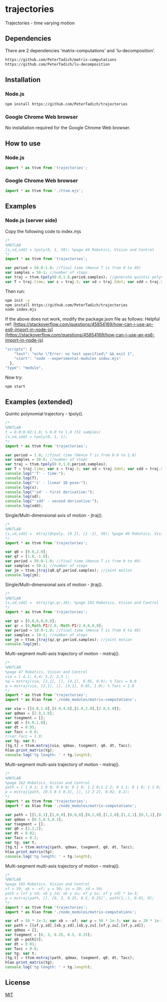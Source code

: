 # trajectories
Trajectories - time varying motion

## Dependencies

There are 2 dependencies 'matrix-computations' and 'lu-decomposition'.

```bash
https://github.com/PeterTadich/matrix-computations
https://github.com/PeterTadich/lu-decomposition
```

## Installation

### Node.js

```bash
npm install https://github.com/PeterTadich/trajectories
```

### Google Chrome Web browser

No installation required for the Google Chrome Web browser.

## How to use

### Node.js

```js
import * as ttvm from 'trajectories';
```

### Google Chrome Web browser

```js
import * as ttvm from './ttvm.mjs';
```

## Examples

### Node.js (server side)

Copy the following code to index.mjs

```js
/*
%MATLAB
[s,sd,sdd] = tpoly(0, 1, 50); %page 44 Robotics, Vision and Control
*/
import * as ttvm from 'trajectories';

var period = 50.0-1.0; //final time (Hence T is from 0 to 49)
var samples = 50-1; //number of steps
var traj = ttvm.tpoly(0.0,1.0,period,samples); //generate quintic polynomial trajectory
var T = traj.time; var s = traj.S; var sd = traj.Sdot; var sdd = traj.Sdotdot;
```

Then run:

```bash
npm init -y
npm install https://github.com/PeterTadich/trajectories
node index.mjs
```

If the above does not work, modify the package.json file as follows:
Helpful ref: [https://stackoverflow.com/questions/45854169/how-can-i-use-an-es6-import-in-node-js](https://stackoverflow.com/questions/45854169/how-can-i-use-an-es6-import-in-node-js)

```js
"scripts": {
    "test": "echo \"Error: no test specified\" && exit 1",
    "start": "node --experimental-modules index.mjs"
  },
"type": "module",
```

Now try:

```bash
npm start
```

## Examples (extended)

Quintic polynomial trajectory - tpoly().

```js
/*
%MATLAB
t = 0.0:0.02:1.0; % 0.0 to 1.0 (51 samples)
[s,sd,sdd] = tpoly(0, 1, t);
*/
import * as ttvm from 'trajectories';

var period = 1.0; //final time (Hence T is from 0.0 to 1.0)
var samples = 50.0; //number of steps
var traj = ttvm.tpoly(0.0,1.0,period,samples);
var T = traj.time; var s = traj.S; var sd = traj.Sdot; var sdd = traj.Sdotdot;
console.log("'T' - time:");
console.log(T);
console.log("'s' - linear 1D pose:");
console.log(s);
console.log("'sd' - first derivative:");
console.log(sd);
console.log("'sdd' - second derivative:");
console.log(sdd);
```

Single/Multi-dimensional axis of motion - jtraj().

```js
/*
%MATLAB
[s,sd,sdd] =  mtraj(@tpoly, [0 2], [1 -1], 50); %page 46 Robotics, Vision and Control
*/
import * as ttvm from 'trajectories';

var q0 = [0.0,2.0];
var qf = [1.0,-1.0];
var period = 50.0-1.0; //final time (Hence T is from 0 to 49)
var samples = 50-1; //number of steps
var jm = ttvm.jtraj(q0,qf,period,samples); //joint motion
console.log(jm);
```

Single/Multi-dimensional axis of motion - jtraj().

```js
/*
%MATLAB
[s,sd,sdd] =  mtraj(qz,qr,10); %page 192 Robotics, Vision and Control
*/
import * as ttvm from 'trajectories';

var qz = [0,0,0,0,0,0];
var qr = [0,Math.PI/2.0,-Math.PI/2.0,0,0,0];
var period = 10.0-1.0; //final time (Hence T is from 0 to 49)
var samples = 10-1; //number of steps
var jm = ttvm.jtraj(qz,qr,period,samples); //joint motion
console.log(jm);
```

Multi-segment multi-axis trajectory of motion - mstraj().

```js
/*
%MATLAB
%page 47 Robotics, Vision and Control
via = [ 4,1; 4,4; 5,2; 2,5 ];
%q = mstraj(via, [2,1], [], [4,1], 0.05, 0.0); % Tacc = 0.0
q = mstraj(via, [2,1], [], [4,1], 0.05, 1.0); % Tacc = 1.0
*/
import * as ttvm from 'trajectories';
import * as hlao from './node_modules/matrix-computations';

var via = [[4.0,1.0],[4.0,4.0],[5.0,2.0],[2.0,5.0]];
var qdmax = [2.0,1.0];
var tsegment = [];
var q0 = [4.0,1.0];
var dt = 0.05;
var Tacc = 0.0;
//var Tacc = 1.0;
var tg; var t;
[tg,t] = ttvm.mstraj(via, qdmax, tsegment, q0, dt, Tacc);
hlao.print_matrix(tg);
console.log('tg length: ' + tg.length);
```

Multi-segment multi-axis trajectory of motion - mstraj().

```js
/*
%MATLAB
%page 162 Robotics, Vision and Control
path = [ 1 0 1; 1 0 0; 0 0 0; 0 2 0; 1 2 0;1 2 1; 0 1 1; 0 1 0; 1 1 0; 1 1 1];
p = mstraj(path, [0.5 0.5 0.3], [], [2 2 2], 0.02, 0.2);
*/
import * as ttvm from 'trajectories';
import * as hlao from './node_modules/matrix-computations';

var path = [[1,0,1],[1,0,0],[0,0,0],[0,2,0],[1,2,0],[1,2,1],[0,1,1],[0,1,0],[1,1,0],[1,1,1]];
var qdmax = [0.5,0.5,0.3];
var tsegment = [];
var q0 = [2,2,2];
var dt = 0.02;
var Tacc = 0.2;
var tg; var t;
[tg,t] = ttvm.mstraj(path, qdmax, tsegment, q0, dt, Tacc);
hlao.print_matrix(tg);
console.log('tg length: ' + tg.length);
```

Multi-segment multi-axis trajectory of motion - mstraj().

```js
/*
%MATLAB
%page 165 Robotics, Vision and Control
xf = 50; xb = -xf; y = 50; zu = 20; zd = 50;
path = [xf y zd; xb y zd; xb y zu; xf y zu; xf y zd] * 1e-3;
p = mstraj(path, [], [0, 3, 0.25, 0.5, 0.25]', path(1,:), 0.01, 0);
*/
import * as ttvm from 'trajectories';
import * as hlao from './node_modules/matrix-computations';

var xf = 50 * 1e-3; var xb = -xf; var y = 50 * 1e-3; var zu = 20 * 1e-3; var zd = 50 * 1e-3;
var path = [[xf,y,zd],[xb,y,zd],[xb,y,zu],[xf,y,zu],[xf,y,zd]];
var qdmax = [];
var tsegment = [0, 3, 0.25, 0.5, 0.25];
var q0 = path[0];
var dt = 0.01;
var Tacc = 0.0;
var tg; var t;
[tg,t] = ttvm.mstraj(path, qdmax, tsegment, q0, dt, Tacc);
hlao.print_matrix(tg);
console.log('tg length: ' + tg.length);
```

## License

[MIT](LICENSE)